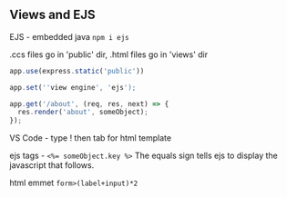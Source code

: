 ## Views and EJS

EJS - embedded java
`npm i ejs`

.ccs files go in 'public' dir,
.html files go in 'views' dir

```js
app.use(express.static('public'))

app.set(''view engine', 'ejs');

app.get('/about', (req, res, next) => {
  res.render('about', someObject);
});
```

VS Code - type ! then tab for html template


ejs tags - `<%= someObject.key %>` The equals sign tells ejs to display the javascript that follows.

html emmet `form>(label+input)*2`